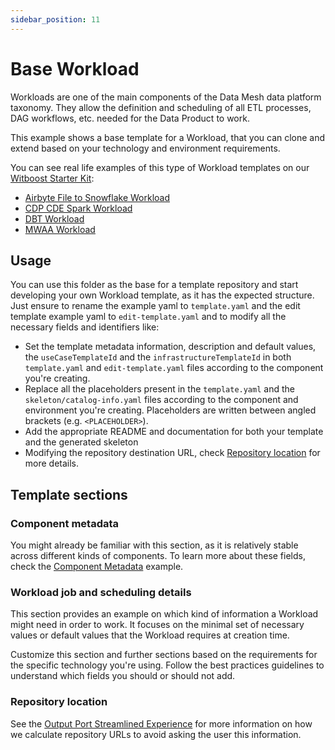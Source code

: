 ```yaml
---
sidebar_position: 11
---
```

# Base Workload

Workloads are one of the main components of the Data Mesh data platform taxonomy. They allow the definition and scheduling of all ETL processes, DAG workflows, etc. needed for the Data Product to work.

This example shows a base template for a Workload, that you can clone and extend based on your technology and environment requirements.

You can see real life examples of this type of Workload templates on our [Witboost Starter Kit](https://github.com/agile-lab-dev/witboost-starter-kit):

- [Airbyte File to Snowflake Workload](https://github.com/agile-lab-dev/witboost-airbyte-workload-template)
- [CDP CDE Spark Workload](https://github.com/agile-lab-dev/witboost-cdp-cde-spark-workload-template)
- [DBT Workload](https://github.com/agile-lab-dev/witboost-dbt-workload-template)
- [MWAA Workload](https://github.com/agile-lab-dev/witboost-mwaa-workload-template)

## Usage

You can use this folder as the base for a template repository and start developing your own Workload template, as it has the expected structure. Just ensure to rename the example yaml to `template.yaml` and the edit template example yaml to `edit-template.yaml` and to modify all the necessary fields and identifiers like:

- Set the template metadata information, description and default values, the `useCaseTemplateId` and the `infrastructureTemplateId` in both `template.yaml` and `edit-template.yaml` files according to the component you're creating.
- Replace all the placeholders present in the `template.yaml` and the `skeleton/catalog-info.yaml` files according to the component and environment you're creating. Placeholders are written between angled brackets (e.g. `<PLACEHOLDER>`).
- Add the appropriate README and documentation for both your template and the generated skeleton
- Modifying the repository destination URL, check [Repository location](#repository-location) for more details.

## Template sections

### Component metadata

You might already be familiar with this section, as it is relatively stable across different kinds of components. To learn more about these fields, check the [Component Metadata](../ComponentMetadata/componentMetadata.md) example.

### Workload job and scheduling details

This section provides an example on which kind of information a Workload might need in order to work. It focuses on the minimal set of necessary values or default values that the Workload requires at creation time.

Customize this section and further sections based on the requirements for the specific technology you're using. Follow the best practices guidelines to understand which fields you should or should not add. 

### Repository location

See the [Output Port Streamlined Experience](../BaseOutputPort/StreamlinedExperience/streamlinedExperience.md#repository-location) for more information on how we calculate repository URLs to avoid asking the user this information.